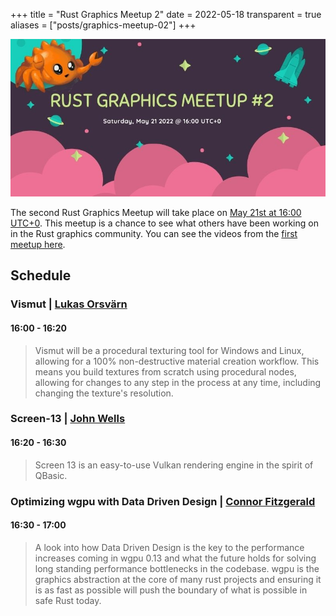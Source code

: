 +++
title = "Rust Graphics Meetup 2"
date = 2022-05-18
transparent = true
aliases = ["posts/graphics-meetup-02"]
+++

<!-- markdownlint-disable single-title heading-increment no-blanks-blockquote -->
<!-- markdownlint-configure-file {"line-length": {"heading_line_length": 120}} -->

![](rust-graphics-meetup-2.jpg)

The second Rust Graphics Meetup will take place on [May 21st at 16:00
UTC+0][meetup-time]. This meetup is a chance to see what others have been
working on in the Rust graphics community. You can see the videos from the
[first meetup here][rust-graphics-meetup-1].

[meetup-time]: https://everytimezone.com/s/b6ec5c17
[rust-graphics-meetup-1]: https://www.youtube.com/playlist?list=PLYiOdhpKxxXJwaocrJcOCoBhlV6foaO8F

## Schedule

### Vismut | [Lukas Orsvärn]

#### 16:00 - 16:20

> Vismut will be a procedural texturing tool for Windows and Linux, allowing for
> a 100% non-destructive material creation workflow. This means you build
> textures from scratch using procedural nodes, allowing for changes to any step
> in the process at any time, including changing the texture's resolution.

[Lukas Orsvärn]: https://github.com/lukors

### Screen-13 | [John Wells]

#### 16:20 - 16:30

> Screen 13 is an easy-to-use Vulkan rendering engine in the spirit of QBasic.

[John Wells]: https://github.com/attackgoat/screen-13

### Optimizing wgpu with Data Driven Design | [Connor Fitzgerald]

#### 16:30 - 17:00

> A look into how Data Driven Design is the key to the performance increases
> coming in wgpu 0.13 and what the future holds for solving long standing
> performance bottlenecks in the codebase. wgpu is the graphics abstraction at
> the core of many rust projects and ensuring it is as fast as possible will
> push the boundary of what is possible in safe Rust today.

[Connor Fitzgerald]: https://github.com/cwfitzgerald
